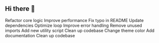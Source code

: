 ## Hi there 👋

<!--
**rfree/rfree** is a ✨ _special_ ✨ repository because its `README.md` (this file) appears on your GitHub profile.

Here are some ideas to get you started:

- 🔭 I’m currently working on ...
- 🌱 I’m currently learning ...
- 👯 I’m looking to collaborate on ...
- 🤔 I’m looking for help with ...
- 💬 Ask me about ...
- 📫 How to reach me: ...
- 😄 Pronouns: ...
- ⚡ Fun fact: ...
-->
Refactor core logic
Improve performance
Fix typo in README
Update dependencies
Optimize loop
Improve error handling
Remove unused imports
Add new utility script
Clean up codebase
Change theme color
Add documentation
Clean up codebase
